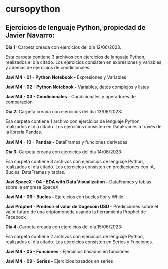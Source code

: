 # cursopython
## Ejercicios de lenguaje Python, propiedad de Javier Navarro:

__Día 1:__
Carpeta creada con ejercicios del día 12/06/2023.

Esta carpeta contiene 3 archivos con ejercicios de lenguaje Python, realizados el día citado.
Los ejercicios consisten en expresiones y variables, y además de ejercicios de condicionales.
  
__Javi M4 - 01 - Python Notebook -__ Expresiones y Variables
    
__Javi M4 - 02 - Python Notebook -__ Variables, datos complejos y listas
    
__Javi M4 - 03 - Condicionales -__ Condicionales y operadores de comparación
    
__Día 2:__ 
Carpeta creada con ejercicios del día 13/06/2023:

Esa carpeta contiene 1 archivo con ejercicios de lenguaje Python, realizados el día citado.
Los ejercicios consisten en DataFrames a través de la librería Pandas.
    
__Javi M4 - 10 - Pandas -__ DataFrames y funciones derivadas

__Día 3:__ 
Carpeta creada con ejercicios del día 14/06/2023:

Esa carpeta contiene 3 archivos con ejercicios de lenguaje Python, realizados el día citado.
Los ejercicios consisten en predicciones con IA, Bucles, DataFrames y tablas.

__Javi SpaceX - 04 - EDA with Data Visualization -__ DataFrames y tablas sobre la empresa SpaceX

__Javi M4 - 06 - Bucles -__ Ejercicios con bucles For y While

__Javi Prophet - Predecir el valor de Dogecoin USD -__ Predicciones sobre el valor futuro de una criptomoneda usando la herramienta Prophet de Facebook

__Día 4:__ 
Carpeta creada con ejercicios del día 15/06/2023:

Esa carpeta contiene 2 archivos con ejercicios de lenguaje Python, realizados el día citado.
Los ejercicios consisten en Series y Funciones.

__Javi M4 - 05 - Funciones -__ Ejercicios basados en funciones

__Javi M4 - 09 - Series -__ Ejercicios basados en series
